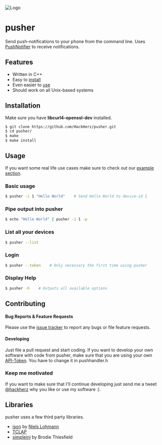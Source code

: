 ![Logo](http://hackherz.com/wp-content/uploads/2014/09/Pusher-UNIX.png)

# pusher
Send push-notifications to your phone from the command line. Uses [PushNotifier](http://pushnotifier.de/) to receive notifications.

## Features
- Written in C++
- Easy to [install](https://github.com/hackherz/pusher#installation)
- Even easier to [use](https://github.com/hackherz/pusher#usage)
- Should work on all Unix-based systems


## Installation

Make sure you have **libcurl4-openssl-dev** installed.
```bash
$ git clone https://github.com/HackHerz/pusher.git
$ cd pusher/
$ make
$ make install
```


## Usage

If you want some real life use cases make sure to check out our [example section](https://github.com/HackHerz/pusher/tree/master/examples).

### Basic usage
```bash
$ pusher -i 1 "Hello World"    # Send Hello World to device-id 1 
```

### Pipe output into pusher
```bash
$ echo "Hello World" | pusher -i 1 -p
```

### List all your devices
```bash
$ pusher --list
```

### Login
```bash
$ pusher --token    # Only necessary the first time using pusher 
```

### Display Help
```bash
$ pusher -h    # Outputs all available options
```


## Contributing

#### Bug Reports & Feature Requests
Please use the [issue tracker](https://github.com/HackHerz/pusher/issues) to report any bugs or file feature requests.

#### Developing
Just file a pull request and start coding.
If you want to develop your own software with code from pusher, make sure that you are using your own [API-Token](http://a.gidix.de/). You have to change it in pushhandler.h

### Keep me motivated
If you want to make sure that I'll continue developing just send me a tweet [@hackherz](https://twitter.com/hackherz) why you like or use my software :).


## Libraries
pusher uses a few third party libraries.

- [json](https://github.com/nlohmann/json) by [Niels Lohmann](http://nlohmann.me/)
- [TCLAP](http://tclap.sourceforge.net/)
- [simpleini](https://github.com/brofield/simpleini) by Brodie Thiesfield
